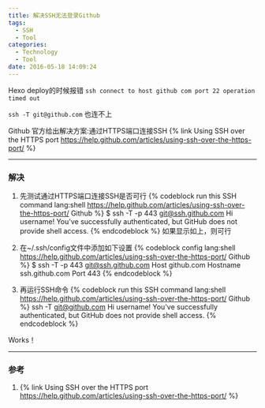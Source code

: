 ```yaml
---
title: 解决SSH无法登录Github
tags:
  - SSH
  - Tool
categories:
  - Technology
  - Tool
date: 2016-05-18 14:09:24
---
```

Hexo deploy的时候报错
`ssh connect to host github com port 22 operation timed out`

`ssh -T git@github.com` 也连不上

Github 官方给出解决方案:通过HTTPS端口连接SSH
{% link Using SSH over the HTTPS port https://help.github.com/articles/using-ssh-over-the-https-port/ %}
<!-- more -->

***

### 解决

1. 先测试通过HTTPS端口连接SSH是否可行
{% codeblock run this SSH command lang:shell  https://help.github.com/articles/using-ssh-over-the-https-port/ Github %}
$ ssh -T -p 443 git@ssh.github.com
Hi username! You've successfully authenticated, but GitHub does not
provide shell access.
{% endcodeblock %}
如果显示如上，则可行

2. 在~/.ssh/config文件中添加如下设置
{% codeblock config lang:shell  https://help.github.com/articles/using-ssh-over-the-https-port/ Github %}
$ ssh -T -p 443 git@ssh.github.com
Host github.com
  Hostname ssh.github.com
  Port 443
{% endcodeblock %}

3. 再运行SSH命令
{% codeblock run this SSH command lang:shell  https://help.github.com/articles/using-ssh-over-the-https-port/ Github %}
ssh -T git@github.com
Hi username! You've successfully authenticated, but GitHub does not
provide shell access.
{% endcodeblock %}

Works！

***

### 参考
1. {% link Using SSH over the HTTPS port https://help.github.com/articles/using-ssh-over-the-https-port/ %}

